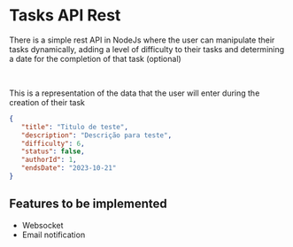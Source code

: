 <h1> Tasks API Rest</h1>

<p>
    There is a simple rest API in NodeJs where the user can manipulate their tasks dynamically, adding a level of difficulty to their tasks and determining a date for the completion of that task (optional)
</p>

<br>

<p>This is a representation of the data that the user will enter during the creation of their task</p>

```json
{
   "title": "Titulo de teste",
   "description": "Descrição para teste",
   "difficulty": 6,
   "status": false,
   "authorId": 1,
   "endsDate": "2023-10-21"
}
```

<h2> Features to be implemented </h2>

- Websocket
- Email notification 